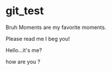 # git_test
Bruh Moments are my favorite moments.


Please read me I beg you! 

Hello...it's me?

how are you ?